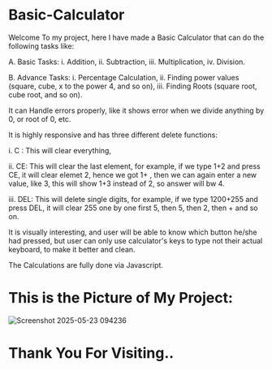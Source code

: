 # Basic-Calculator
Welcome To my project, here I have made a Basic Calculator that can do the following tasks like:

A. Basic Tasks: i. Addition,  ii. Subtraction,  iii. Multiplication,   iv. Division.

B. Advance Tasks: i. Percentage Calculation,   ii. Finding power values (square, cube, x to the power 4, and so on),   iii. Finding Roots (square root, cube root, and so on).


It can Handle errors properly, like it shows error when we divide anything by 0, or root of 0, etc. 


It is highly responsive and has three different delete functions:

i. C : This will clear everything,

ii. CE: This will clear the last element, for example, if we type 1+2 and press CE, it will clear elemet 2, hence we got 1+ , then we can again enter a new value, like 3, this will show 1+3 instead of 2, so answer will bw 4.

iii. DEL: This will delete single digits, for example,  if we type 1200+255 and press DEL, it will clear 255 one by one first 5, then 5, then 2, then + and so on.


It is visually interesting, and user will be able to know which button he/she had pressed, but user can only use calculator's keys to type not their actual keyboard, to make it better and clean.

The Calculations are fully done via Javascript.


# This is the Picture of My Project:
![Screenshot 2025-05-23 094236](https://github.com/user-attachments/assets/e3673ee3-efc6-4b1c-bf5e-5d7d8b3ec0b2)

# Thank You For Visiting..
